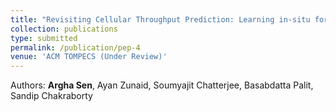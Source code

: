 ```yaml
---
title: "Revisiting Cellular Throughput Prediction: Learning in-situ for Multi-device and Multi-network Considerations for 5G"
collection: publications
type: submitted
permalink: /publication/pep-4
venue: 'ACM TOMPECS (Under Review)'
---
```


Authors: <b>Argha Sen</b>, Ayan Zunaid, Soumyajit Chatterjee, Basabdatta Palit, Sandip Chakraborty<br>